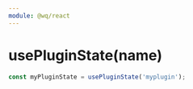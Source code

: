```yaml
---
module: @wq/react
---
```


# usePluginState(name)


```js
const myPluginState = usePluginState('myplugin');
```
